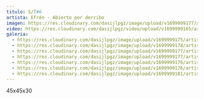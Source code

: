 ```yaml
---
titulo: S/T#6
artista: Efrén - Abierto por derribo
imagen: https://res.cloudinary.com/dasijlpgz/image/upload/v1699999177/artistas/Efr%C3%A9n%20-%20Abierto%20por%20derribo/S-T6/P1070843.jpg
video: https://res.cloudinary.com/dasijlpgz/video/upload/v1699999165/artistas/Efr%C3%A9n%20-%20Abierto%20por%20derribo/S-T6/Sin_t%C3%ADtulo-1.mp4
galeria:
  - https://res.cloudinary.com/dasijlpgz/image/upload/v1699999175/artistas/Efr%C3%A9n%20-%20Abierto%20por%20derribo/S-T6/P1070835.jpg
  - https://res.cloudinary.com/dasijlpgz/image/upload/v1699999178/artistas/Efr%C3%A9n%20-%20Abierto%20por%20derribo/S-T6/P1070845.jpg
  - https://res.cloudinary.com/dasijlpgz/image/upload/v1699999177/artistas/Efr%C3%A9n%20-%20Abierto%20por%20derribo/S-T6/P1070843.jpg
  - https://res.cloudinary.com/dasijlpgz/image/upload/v1699999177/artistas/Efr%C3%A9n%20-%20Abierto%20por%20derribo/S-T6/P1070840.jpg
  - https://res.cloudinary.com/dasijlpgz/image/upload/v1699999176/artistas/Efr%C3%A9n%20-%20Abierto%20por%20derribo/S-T6/P1070838.jpg
  - https://res.cloudinary.com/dasijlpgz/image/upload/v1699999176/artistas/Efr%C3%A9n%20-%20Abierto%20por%20derribo/S-T6/P1070837.jpg
  - https://res.cloudinary.com/dasijlpgz/image/upload/v1699999181/artistas/Efr%C3%A9n%20-%20Abierto%20por%20derribo/S-T6/P1070846.jpg
---
```

4﻿5x45x30